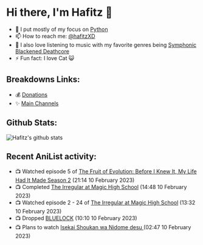 # Hi there, I'm Hafitz 👋
- 🐍 I put mostly of my focus on [Python](https://python.org)
- 📫 How to reach me: [@hafitzXD](https://t.me/hafitzXD)
- 🎵 I also love listening to music with my favorite genres being [Symphonic Blackened Deathcore](https://youtu.be/qyYmS_iBcy4)
- ⚡ Fun fact: I love Cat 😺

## Breakdowns Links:
- 💰 [Donations](https://t.me/TheBreakdowns/2)
- ✨ [Main Channels](https://t.me/TheBreakdowns)

## Github Stats:
![Hafitz's github stats](https://github-readme-stats.vercel.app/api?username=breakdowns&show_icons=true&count_private=true&bg_color=00000000&text_color=777)

## Recent AniList activity:
<!-- ANILIST_ACTIVITY:start -->

-   📺 Watched episode 5 of [The Fruit of Evolution: Before I Knew It, My Life Had It Made Season 2](https://anilist.co/anime/146954) (21:14 10 February 2023)
-   📺 Completed [The Irregular at Magic High School](https://anilist.co/anime/20458) (14:48 10 February 2023)
-   📺 Watched episode 2 - 24 of [The Irregular at Magic High School](https://anilist.co/anime/20458) (13:32 10 February 2023)
-   📺 Dropped [BLUELOCK](https://anilist.co/anime/137822) (10:10 10 February 2023)
-   📺 Plans to watch [Isekai Shoukan wa Nidome desu ](https://anilist.co/anime/140754) (02:47 10 February 2023)

<!-- ANILIST_ACTIVITY:end -->
